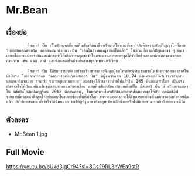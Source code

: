 # Mr.Bean

## เรื่องย่อ
            มิสเตอร์ บีน เป็นตัวละครที่แอตคินสันพัฒนาขึ้นครั้งแรกในขณะที่เขากำลังศึกษาระดับปริญญาโทที่มหาวิทยาลัยออกซฟอร์ด แอตคินสันอธิบายว่าเป็น "เด็กในร่างของผู้ชายที่โตแล้ว" ในขณะที่เขาแก้ปัญหาต่าง ๆ ที่นำเสนอโดยงานประจำวันและมักจะทำให้เกิดการหยุดชะงักในกระบวนการละครชุดได้รับอิทธิพลจากนักแสดงแนวตลกกายภาพ เช่น แจก ทาติ และนักแสดงในช่วงต้นของยุคภาพยนตร์เงียบ

            มิสเตอร์ บีน ได้รับการยกย่องอย่างกว้างขวางและดึงดูดผู้ชมโทรทัศน์จำนวนมากในช่วงการออกอากาศในห้าปีแรก โดยเฉพาะตอน "เดอะทรอเบิลวิทมิสเตอร์ บีน" มีผู้ชมจำนวน 18.74 ล้านคนและได้รับรางวัลระดับนานาชาติมากมาย รวมทั้ง รางวัลกุหลาบทองคำ ละครชุดได้วางจำหน่ายไปแล้วใน 245 ดินแดนทั่วโลก เป็นแรงบันดาลใจให้กับแอนิเมชันชุดและภาพยนตร์สองเรื่อง แอตคินสันกลับมารับบทเดิมเป็น มิสเตอร์ บีน สำหรับการแสดงใน พิธีเปิดโอลิมปิกฤดูร้อน 2012 ที่ลอนดอน, โฆษณาทางโทรทัศน์และละครสั้นหลายชุดให้กับ คอมิกรีลีฟ รายการมีความน่าดึงดูดใจอย่างมากในหลายร้อยพื้นที่ทั่วโลก เพราะนอกจากจะได้รับการยกย่องตั้งแต่การออกอากาศเดิมแล้ว ยังใช้บทสนทนาที่เข้าใจได้น้อยมาก ทำให้ผู้ที่รู้ภาษาอังกฤษเพียงเล็กน้อยหรือไม่มีเลยสามารถเข้าถึงรายการนี้ได้

## ตัวละคร
- Mr.Bean 1.jpg

## Full Movie
https://youtu.be/bUxd3jqCr94?si=8Gs29RL3nWEa9stR